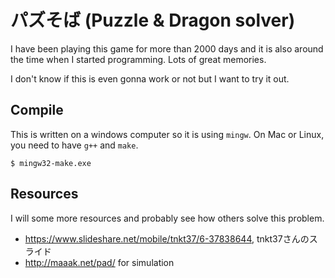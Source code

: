 # パズそば (Puzzle & Dragon solver)
I have been playing this game for more than 2000 days and it is also around the time when I started programming. Lots of great memories. 

I don't know if this is even gonna work or not but I want to try it out.

## Compile
This is written on a windows computer so it is using `mingw`. On Mac or Linux, you need to have `g++` and `make`.
~~~shell
$ mingw32-make.exe
~~~

## Resources
I will some more resources and probably see how others solve this problem.

- https://www.slideshare.net/mobile/tnkt37/6-37838644, tnkt37さんのスライド
- http://maaak.net/pad/ for simulation
